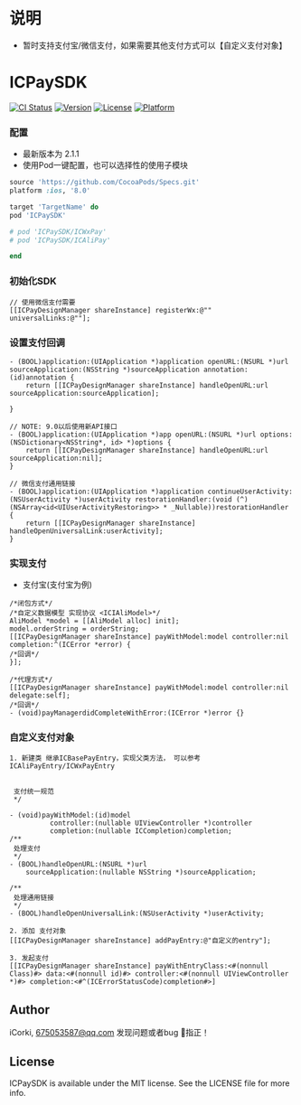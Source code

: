 # 说明
* 暂时支持支付宝/微信支付，如果需要其他支付方式可以【自定义支付对象】

# ICPaySDK

[![CI Status](http://img.shields.io/travis/corkiios/ICPaySDK.svg?style=flat)](https://travis-ci.org/corkiios/ICPaySDK)
[![Version](https://img.shields.io/cocoapods/v/ICPaySDK.svg?style=flat)](http://cocoapods.org/pods/ICPaySDK)
[![License](https://img.shields.io/cocoapods/l/ICPaySDK.svg?style=flat)](http://cocoapods.org/pods/ICPaySDK)
[![Platform](https://img.shields.io/cocoapods/p/ICPaySDK.svg?style=flat)](http://cocoapods.org/pods/ICPaySDK)

### 配置
* 最新版本为 2.1.1
* 使用Pod一键配置，也可以选择性的使用子模块
```ruby
source 'https://github.com/CocoaPods/Specs.git'
platform :ios, '8.0'

target 'TargetName' do
pod 'ICPaySDK'

# pod 'ICPaySDK/ICWxPay'
# pod 'ICPaySDK/ICAliPay'

end

```


### 初始化SDK

```
// 使用微信支付需要
[[ICPayDesignManager shareInstance] registerWx:@"" universalLinks:@""];

```

### 设置支付回调

```
- (BOOL)application:(UIApplication *)application openURL:(NSURL *)url sourceApplication:(NSString *)sourceApplication annotation:(id)annotation {
    return [[ICPayDesignManager shareInstance] handleOpenURL:url sourceApplication:sourceApplication];

}

// NOTE: 9.0以后使用新API接口
- (BOOL)application:(UIApplication *)app openURL:(NSURL *)url options:(NSDictionary<NSString*, id> *)options {
    return [[ICPayDesignManager shareInstance] handleOpenURL:url sourceApplication:nil];
}

// 微信支付通用链接
- (BOOL)application:(UIApplication *)application continueUserActivity:(NSUserActivity *)userActivity restorationHandler:(void (^)(NSArray<id<UIUserActivityRestoring>> * _Nullable))restorationHandler {
    return [[ICPayDesignManager shareInstance] handleOpenUniversalLink:userActivity];
}

```

### 实现支付

* 支付宝<ICIAliModel>(支付宝为例)

```
/*闭包方式*/
/*自定义数据模型 实现协议 <ICIAliModel>*/
AliModel *model = [[AliModel alloc] init];
model.orderString = orderString;
[[ICPayDesignManager shareInstance] payWithModel:model controller:nil completion:^(ICError *error) {
/*回调*/
}];

/*代理方式*/
[[ICPayDesignManager shareInstance] payWithModel:model controller:nil delegate:self];
/*回调*/
- (void)payManagerdidCompleteWithError:(ICError *)error {}

```

### 自定义支付对象

```
1. 新建类 继承ICBasePayEntry，实现父类方法， 可以参考 ICAliPayEntry/ICWxPayEntry


 支付统一规范
 */

- (void)payWithModel:(id)model
          controller:(nullable UIViewController *)controller
          completion:(nullable ICCompletion)completion;
/**
 处理支付
 */
- (BOOL)handleOpenURL:(NSURL *)url
    sourceApplication:(nullable NSString *)sourceApplication;

/**
 处理通用链接
 */
- (BOOL)handleOpenUniversalLink:(NSUserActivity *)userActivity;

2. 添加 支付对象
[[ICPayDesignManager shareInstance] addPayEntry:@"自定义的entry"];

3. 发起支付
[[ICPayDesignManager shareInstance] payWithEntryClass:<#(nonnull Class)#> data:<#(nonnull id)#> controller:<#(nonnull UIViewController *)#> completion:<#^(ICErrorStatusCode)completion#>]

```

## Author

iCorki, 675053587@qq.com
发现问题或者bug 👏指正！

## License

ICPaySDK is available under the MIT license. See the LICENSE file for more info.
